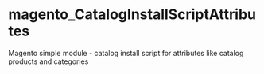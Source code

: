 # magento_CatalogInstallScriptAttributes
Magento simple module -  catalog install script for attributes like catalog products and categories
